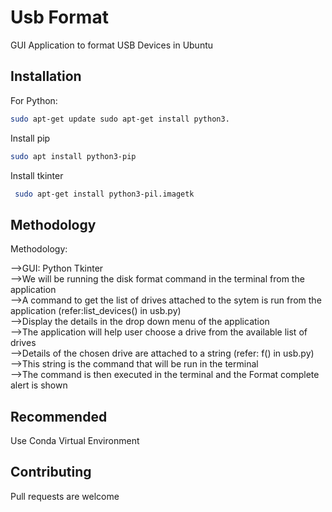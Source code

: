 # Usb Format

GUI Application to format USB Devices in Ubuntu


## Installation

For Python:
```bash
sudo apt-get update sudo apt-get install python3.
```

Install pip
```bash
sudo apt install python3-pip
```
Install tkinter
```bash
 sudo apt-get install python3-pil.imagetk
```

## Methodology
Methodology:

-->GUI: Python Tkinter\
-->We will be running the disk format command in the terminal from the application\
-->A command to get the list of drives attached to the sytem is run from the application (refer:list_devices() in usb.py)\
-->Display the details in the drop down menu of the application\
-->The application will help user choose a drive from the available list of drives\
-->Details of the chosen drive are attached to a string  (refer: f() in usb.py)\
-->This string is the command that will be run in the terminal\
-->The command is then executed in the terminal and the Format complete alert is shown


## Recommended

Use Conda Virtual Environment

## Contributing

Pull requests are welcome

